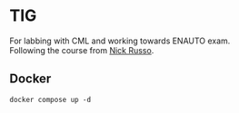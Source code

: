 # TIG

For labbing with CML and working towards ENAUTO exam.  
Following the course from [Nick Russo](https://njrusmc.net/).  

## Docker
`docker compose up -d`
